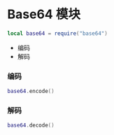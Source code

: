 # Base64 模块
```lua
local base64 = require("base64")
```

* 编码
* 解码

### 编码
```lua
base64.encode()
```

### 解码
```lua
base64.decode()
```